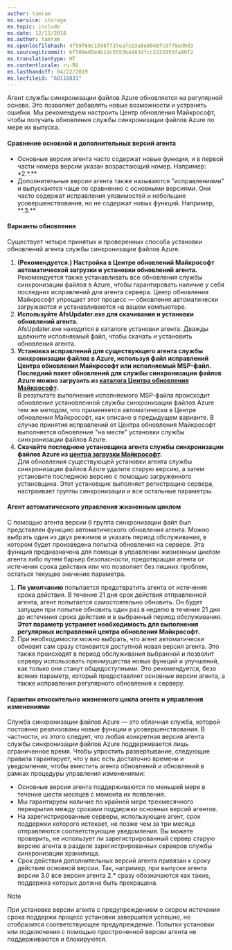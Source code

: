 ```yaml
---
author: tamram
ms.service: storage
ms.topic: include
ms.date: 12/11/2018
ms.author: tamram
ms.openlocfilehash: 4f59f68c1598f737ea7cb3a0e8046fc0779ed9d3
ms.sourcegitcommit: bf509e05e4b1dc5553b4483dfcc2221055fa80f2
ms.translationtype: HT
ms.contentlocale: ru-RU
ms.lasthandoff: 04/22/2019
ms.locfileid: "60118831"
---
```

Агент службы синхронизации файлов Azure обновляется на регулярной основе. Это позволяет добавлять новые возможности и устранять ошибки. Мы рекомендуем настроить Центр обновления Майкрософт, чтобы получать обновления службы синхронизации файлов Azure по мере их выпуска.

#### <a name="major-vs-minor-agent-versions"></a>Сравнение основной и дополнительных версий агента
* Основные версии агента часто содержат новые функции, и в первой части номера версии указан возрастающий номер. Например:  \*2.\*.\*\*
* Дополнительные версии агента также называются "исправлениями" и выпускаются чаще по сравнению с основными версиями. Они часто содержат исправления уязвимостей и небольшие усовершенствования, но не содержат новых функций. Например, \*\*.3.\*\*

#### <a name="upgrade-paths"></a>Варианты обновления
Существует четыре принятых и проверенных способа установки обновлений агента службы синхронизации файлов Azure. 
1. **(Рекомендуется.) Настройка в Центре обновлений Майкрософт автоматической загрузки и установки обновлений агента.**  
    Рекомендуется также устанавливать все обновления службы синхронизации файлов в Azure, чтобы гарантировать наличие у себя последних исправлений для агента сервера. Центр обновления Майкрософт упрощает этот процесс — обновления автоматически загружаются и устанавливаются на вашем компьютере.
2. **Используйте AfsUpdater.exe для скачивания и установки обновлений агента.**  
    AfsUpdater.exe находится в каталоге установки агента. Дважды щелкните исполняемый файл, чтобы скачать и установить обновления агента. 
3. **Установка исправлений для существующего агента службы синхронизации файлов в Azure, используя файл исправлений Центра обновления Майкрософт или исполняемый MSP-файл. Последний пакет обновлений для службы синхронизации файлов Azure можно загрузить из [каталога Центра обновления Майкрософт](https://www.catalog.update.microsoft.com/Search.aspx?q=Azure%20File%20Sync).**  
    В результате выполнения исполняемого MSP-файла происходит обновление установленной службы синхронизации файлов Azure тем же методом, что применяется автоматически в Центре обновления Майкрософт, как описано в предыдущем варианте. В случае принятия исправлений от Центра обновления Майкрософт выполняется обновление "на месте" установки службы синхронизации файлов Azure.
4. **Скачайте последнюю установщика агента службы синхронизации файлов Azure из [центра загрузки Майкрософт](https://go.microsoft.com/fwlink/?linkid=858257).**  
    Для обновления существующей установки агента службы синхронизации файлов Azure удалите старую версию, а затем установите последнюю версию с помощью загруженного установщика. Этот установщик выполняет регистрацию сервера, настраивает группы синхронизации и все остальные параметры.

#### <a name="automatic-agent-lifecycle-management"></a>Агент автоматического управления жизненным циклом
С помощью агента версии 6 группа синхронизации файл был представлен функцию автоматического обновления агента. Можно выбрать один из двух режимов и указать период обслуживания, в котором будет произведена попытка обновления на сервере. Эта функция предназначена для помощи в управлении жизненным циклом агента либо путем барьер безопасности, предотвращая агента от истечения срока действия или что позволяет без лишних проблем, остаться текущее значение параметра.
1. **По умолчанию** попытается предотвратить агента от истечения срока действия. В течение 21 дня срок действия отправленной агента, агент попытается самостоятельно обновить. Он будет запущен при попытке обновить один раз в неделю в течение 21 дня до истечения срока действия и в выбранный период обслуживания. **Этот параметр устраняет необходимость для выполнения регулярных исправлений центра обновления Майкрософт.**
2. При необходимости можно выбрать, что агент автоматически обновит сам сразу становится доступной новая версия агента. Это также происходят в период обслуживания выбранной и позволит серверу использовать преимущества новых функций и улучшений, как только они станут общедоступными. Это рекомендуется, безо всяких параметр, который предоставляет основные версии агента, а также исправления регулярного обновления к серверу.

#### <a name="agent-lifecycle-and-change-management-guarantees"></a>Гарантии относительно жизненного цикла агента и управления изменениями
Служба синхронизации файлов Azure — это облачная служба, которой постоянно реализованы новые функции и усовершенствования. В частности, из этого следует, что любая конкретная версия агента службы синхронизации файлов Azure поддерживается лишь ограниченное время. Чтобы упростить развертывание, следующие правила гарантирует, что у вас есть достаточно времени и уведомления, чтобы вместить агента обновлений и обновлений в рамках процедуры управления изменениями:

- Основные версии агента поддерживаются по меньшей мере в течение шести месяцев с момента их появления.
- Мы гарантируем наличие по крайней мере трехмесячного перекрытия между сроками поддержки основных версий агентов. 
- На зарегистрированные серверы, использующие агент, срок поддержки которого истекает, не позже чем за три месяца отправляются соответствующие уведомления. Вы можете проверить, не использует ли зарегистрированный сервер старую версию агента в разделе зарегистрированных серверов службы синхронизации хранилища.
- Срок действия дополнительных версий агента привязан к сроку действия основной версии. Так, например, при выпуске агента версии 3.0 все версии агента 2.\* сразу обозначаются как такие, поддержка которых должна быть прекращена.

> [!Note]
> При установке версии агента с предупреждением о скором истечении срока поддержи процесс установки завершится успешно, но отобразится соответствующее предупреждение. Попытки установки или подключения с помощью простроченной версии агента не поддерживаются и блокируются.
